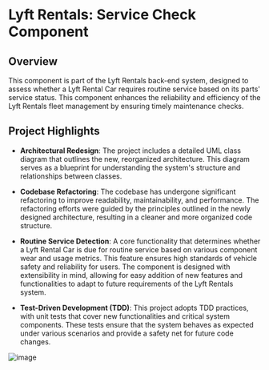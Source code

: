 # Lyft Rentals: Service Check Component

## Overview
This component is part of the Lyft Rentals back-end system, designed to assess whether a Lyft Rental Car requires routine service based on its parts' service status. This component enhances the reliability and efficiency of the Lyft Rentals fleet management by ensuring timely maintenance checks.

## Project Highlights
- **Architectural Redesign**: The project includes a detailed UML class diagram that outlines the new, reorganized architecture. This diagram serves as a blueprint for understanding the system's structure and relationships between classes.

- **Codebase Refactoring**: The codebase has undergone significant refactoring to improve readability, maintainability, and performance. The refactoring efforts were guided by the principles outlined in the newly designed architecture, resulting in a cleaner and more organized code structure.
  
- **Routine Service Detection**: A core functionality that determines whether a Lyft Rental Car is due for routine service based on various component wear and usage metrics. This feature ensures high standards of vehicle safety and reliability for users. The component is designed with extensibility in mind, allowing for easy addition of new features and functionalities to adapt to future requirements of the Lyft Rentals system.

- **Test-Driven Development (TDD)**: This project adopts TDD practices, with unit tests that cover new functionalities and critical system
  components. These tests ensure that the system behaves as expected under various scenarios and provide a safety net for future code changes.
  
![image](https://github.com/snithercode/forage-lyft-starter-repo/assets/18250888/8dae0d75-ae4a-4781-afef-d437fa555529)
